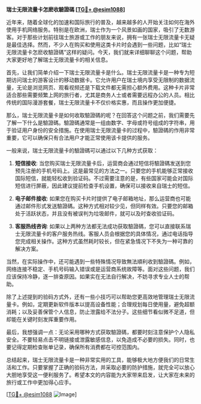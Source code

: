 **瑞士无限流量卡怎麽收驗證碼 [[TG💪+ @esim1088](https://t.me/s/esim1088)]**

近年来，随着全球化的加速和国际旅行的普及，越来越多的人开始关注如何在海外使用手机网络服务。特别是在欧洲，瑞士作为一个风景如画的国家，吸引了无数游客。对于那些计划前往瑞士旅游或工作的朋友来说，拥有一张瑞士无限流量卡无疑是最佳选择。然而，不少人在购买和使用这类卡片时会遇到一些问题，比如“瑞士无限流量卡怎麽收驗證碼”这样的疑问。今天，我们就来详细聊聊这个问题，帮助大家更好地了解瑞士无限流量卡的相关信息。

首先，让我们简单介绍一下瑞士无限流量卡是什么。瑞士无限流量卡是一种专为短期访问瑞士的游客设计的移动数据卡。它允许用户在瑞士境内享受无限制的数据流量，无论是浏览网页、观看视频还是下载文件都无需担心额外费用。这种卡片非常适合那些需要频繁上网的旅行者，尤其是商务人士或者需要远程办公的人员。相比传统的国际漫游套餐，瑞士无限流量卡不仅价格实惠，而且操作更加便捷。

那么，瑞士无限流量卡是如何收取驗證碼的呢？在回答这个问题之前，我们需要先了解一下什么是驗證碼。驗證碼通常是一组由数字、字母或符号组成的字符串，用于验证用户身份的安全措施。在使用瑞士无限流量卡的过程中，驗證碼的作用非常重要，它可以确保只有合法用户才能正常使用该卡提供的服务。

一般来说，瑞士无限流量卡的驗證碼可以通过以下几种方式获取：

1. **短信接收**: 当您购买瑞士无限流量卡后，运营商会通过短信将驗證碼发送到您预先注册的手机号码上。这是最常见的方法之一。只要您的手机能够正常接收国际短信，就能轻松收到验证码。不过需要注意的是，有些国家可能会对国际短信进行屏蔽，因此建议提前检查手机设置，确保可以接收来自瑞士的短信。

2. **电子邮件接收**: 如果您在购买卡片时提供了电子邮箱地址，那么运营商也可能通过邮件形式发送驗證碼。这种方式相对较少见，但同样有效。只要您的邮箱处于活跃状态，并且没有被误判为垃圾邮件，就可以及时查收验证码。

3. **客服热线咨询**: 如果以上两种方法都无法成功获取驗證碼，您可以直接联系瑞士无限流量卡的客户服务热线。客服人员会根据您的具体情况，通过电话指导您完成相关操作。这种方式虽然耗时较长，但在紧急情况下不失为一种可靠的解决方案。

当然，在实际操作中，还可能遇到一些特殊情况导致無法順利收到驗證碼。例如，网络连接不稳定、手机号码输入错误或是运营商系统故障等。面对这些问题，我们应该保持冷静，逐一排查原因。如果实在无法自行解决，不妨寻求专业人士的帮助。

除了上述提到的验码方式外，还有一些小技巧可以帮助您更高效地管理瑞士无限流量卡。例如，定期更新软件版本以提高设备性能；合理规划每日使用量，避免超额消耗；以及妥善保管个人信息，防止泄露给不法分子。这些细节看似微不足道，但却能在关键时刻发挥重要作用。

最后，我想强调一点：无论采用哪种方式获取驗證碼，都要时刻注意保护个人隐私安全。不要轻易点击不明链接或泄露敏感信息，以免造成不必要的损失。同时，也要记得定期检查账单记录，确保所有消费都在可控范围内。

总结起来，瑞士无限流量卡是一种非常实用的工具，能够极大地方便我们的日常生活和工作。只要掌握了正确的验码方法，并采取必要的防护措施，就完全可以放心大胆地享受这一便利服务了。希望本文的内容能为大家带来启发，让大家在未来的旅行或工作中更加得心应手。

[[TG💪+ @esim1088](https://t.me/s/esim1088) ![Image](https://i.postimg.cc/4NQfJmqS/Snipaste-2025-05-13-00-14-12.png)]